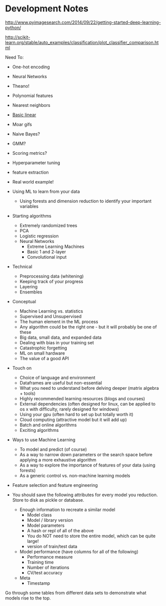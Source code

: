 Development Notes
===========

<http://www.pyimagesearch.com/2014/09/22/getting-started-deep-learning-python/>

http://scikit-learn.org/stable/auto_examples/classification/plot_classifier_comparison.html

Need To:

- One-hot encoding
- Neural Networks
- Theano!
- Polynomial features
- Nearest neighbors
- [Basic linear](http://scikit-learn.org/stable/modules/linear_model.html#linear-model)
- Moar gifs
- Naive Bayes?
- GMM?
- Scoring metrics?
- Hyperparameter tuning
- feature extraction
- Real world example!

- Using ML to learn from your data
  - Using forests and dimension reduction to identify your important variables

- Starting algorithms
  - Extremely randomized trees
  - PCA
  - Logistic regression
  - Neural Networks
    - Extreme Learning Machines
    - Basic 1 and 2-layer
    - Convolutional input

- Technical
  - Preprocessing data (whitening)
  - Keeping track of your progress
  - Layering
  - Ensembles

- Conceptual
  - Machine Learning vs. statistics
  - Supervised and Unsupervised
  - The human element in the ML process
  - Any algorithm could be the right one - but it will probably be one of these
  - Big data, small data, and expanded data
  - Dealing with bias in your training set
  - Catastrophic forgetting
  - ML on small hardware
  - The value of a good API

- Touch on
  - Choice of language and environment
  - Dataframes are useful but non-essential
  - What you need to understand before delving deeper (matrix algebra + tools)
  - Highly recommended learning resources (blogs and courses)
  - External dependencies (often designed for linux, can be applied to os x with difficulty, rarely designed for windows)
  - Using your gpu (often hard to set up but totally worth it)
  - Cloud computing (attractive model but it will add up)
  - Batch and online algorithms
  - Exciting algorithms

- Ways to use Machine Learning
  - To model and predict (of course)
  - As a way to narrow down parameters or the search space before applying a more exhaustive algorithm
  - As a way to explore the importance of features of your data (using forests)
  - As a generic control vs. non-machine learning models

- Feature selection and feature engineering

- You should save the following attributes for every model you reduction.  Store to disk as pickle or database.  
  - Enough information to recreate a similar model
    - Model class
    - Model / library version
    - Model parameters
    - A hash or repl of all of the above
    - You do NOT need to store the entire model, which can be quite large!
    - version of train/test data
  - Model performance (have columns for all of the following)
    - Performance measure
    - Training time
    - Number of iterations
    - CV/test accuracy
  - Meta
    - Timestamp

Go through some tables from different data sets to demonstrate what models rise to the top.  
